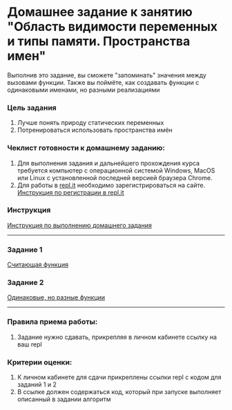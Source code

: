 # Домашнее задание к занятию "Область видимости переменных и типы памяти. Пространства имен"

Выполнив это задание, вы сможете "запоминать" значения между вызовами функции. Также вы поймёте, как создавать функции с одинаковыми именами, но разными реализациями

### Цель задания

1. Лучше понять природу статических переменных
2. Потренироваться использовать пространства имён

### Чеклист готовности к домашнему заданию:

1. Для выполнения задания и дальнейшего прохождения курса требуется компьютер с операционной системой Windows, MacOS или Linux с установленной последней версией браузера Chrome.
2. Для работы в [repl.it](https://repl.it/) необходимо зарегистрироваться на сайте. [Инструкция по регистрации в repl.it](https://github.com/netology-code/cpps-homeworks/tree/first-stream-homewokrs/common/replit)

### Инструкция

[Инструкция по выполнению домашнего задания](https://github.com/netology-code/cpps-homeworks/blob/first-stream-homewokrs/common/readme.md)

------

### Задание 1

[Считающая функция](01)

### Задание 2

[Одинаковые, но разные функции](02)

------

### Правила приема работы:

1. Задание нужно сдавать, прикрепляя в личном кабинете ссылку на ваш repl

### Критерии оценки:

1. К личном кабинете для сдачи прикреплены ссылки repl с кодом для заданий 1 и 2
2. В ссылке должен содержаться код, который при запуске выполняет описанный в задании алгоритм


